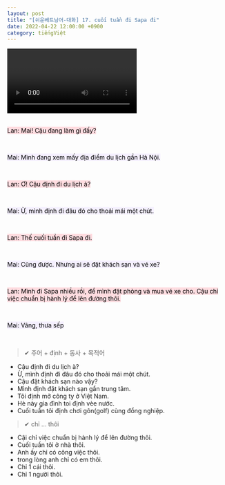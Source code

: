 ```yaml
---
layout: post
title: "[쉬운베트남어-대화] 17. cuối tuần đi Sapa đi"
date: 2022-04-22 12:00:00 +0900
category: tiếngViệt
---
```


<div class="video-container">
    <video id="player" class="video-js vjs-default-skin vjs-big-play-centered" data-json="/public/json/쉬운베트남어-대화17과.json"></video>
</div>

<br>

<mark style="background-color: #ffdce0">Lan: Mai! Cậu đang làm gì đấy?</mark>

<br>

<mark style="background-color: #f5f0ff">Mai: Mình đang xem mấy địa điểm du lịch gần Hà Nội.</mark>

<br>

<mark style="background-color: #ffdce0">Lan: Ơ! Cậu định đi du lịch à?</mark>

<br>

<mark style="background-color: #f5f0ff">Mai: Ừ, mình định đi đâu đó cho thoải mái một chút.</mark>

<br>

<mark style="background-color: #ffdce0">Lan: Thế cuối tuần đi Sapa đi.</mark>

<br>

<mark style="background-color: #f5f0ff">Mai: Cũng được. Nhưng ai sẽ đặt khách sạn và vé xe?</mark>

<br>

<mark style="background-color: #ffdce0">Lan: Mình đi Sapa nhiều rồi, để mình đặt phòng và mua vé xe cho. Cậu chỉ việc chuẩn bị hành lý để lên đường thôi.</mark>

<br>

<mark style="background-color: #f5f0ff">Mai: Vâng, thưa sếp</mark>

<br>

> ✔ 주어 + định + 동사 + 목적어
- Cậu định đi du lịch à?
- Ừ, mình định đi đâu đó cho thoải mái một chút.
- Cậu đặt khách sạn nào vậy?
- Mình định đặt khách sạn gần trung tâm.
- Tôi định mở công ty ở Việt Nam.
- Hè này gia đình toi định vèe nước.
- Cuối tuần tôi định chơi gôn(golf) cùng đồng nghiệp.

> ✔ chỉ ... thôi
- Cậi chỉ việc chuẩn bị hành lý để lên đường thôi.
- Cuối tuần tôi ở nhà thôi.
- Anh ấy chỉ có công việc thôi.
- trong lòng anh chỉ có em thôi.
- Chỉ 1 cái thôi.
- Chỉ 1 người thôi.
